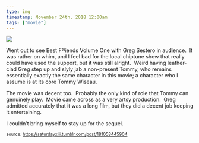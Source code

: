 ```yaml
---
type: img
timestamp: November 24th, 2018 12:00am
tags: ["movie"]
---
```

<img src="https://saturdayxiii.github.io/media/181058445904.jpg"/>
                                                                                          
Went out to see Best F&reg;iends Volume One with Greg Sestero in audience.  It was rather on whim, and I feel bad for the local chiptune show that really could have used the support, but it was still alright.  Weird having leather-clad Greg step up and slyly jab a non-present Tommy, who remains essentially exactly the same character in this movie; a character who I assume is at its core Tommy Wiseau.  

The movie was decent too.  Probably the only kind of role that Tommy can genuinely play.  Movie came across as a very artsy production.  Greg admitted accurately that it was a long film, but they did a decent job keeping it entertaining.

I couldn’t bring myself to stay up for the sequel.
 
                                    
                
                
                
                
                                
<small>source: https://saturdayxiii.tumblr.com/post/181058445904</small>